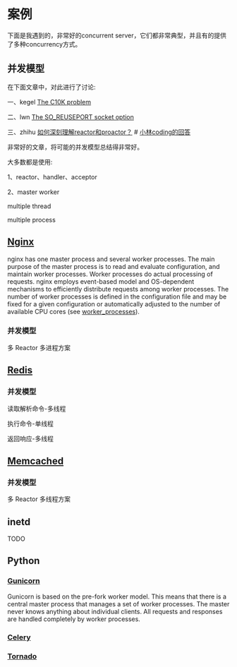 # 案例

下面是我遇到的，非常好的concurrent server，它们都非常典型，并且有的提供了多种concurrency方式。



## 并发模型

在下面文章中，对此进行了讨论:

一、kegel [The C10K problem](http://www.kegel.com/c10k.html)

二、lwn [The SO_REUSEPORT socket option](https://lwn.net/Articles/542629/) 

三、zhihu [如何深刻理解reactor和proactor？](https://www.zhihu.com/question/26943938) # [小林coding的回答](https://www.zhihu.com/question/26943938/answer/1856426252)

非常好的文章，将可能的并发模型总结得非常好。

大多数都是使用:

1、reactor、handler、acceptor

2、master worker

multiple thread

multiple process



## [Nginx](http://nginx.org/en/docs/beginners_guide.html)

nginx has one master process and several worker processes. The main purpose of the master process is to read and evaluate configuration, and maintain worker processes. Worker processes do actual processing of requests. nginx employs event-based model and OS-dependent mechanisms to efficiently distribute requests among worker processes. The number of worker processes is defined in the configuration file and may be fixed for a given configuration or automatically adjusted to the number of available CPU cores (see [worker_processes](http://nginx.org/en/docs/ngx_core_module.html#worker_processes)).

### 并发模型

多 Reactor 多进程方案



## [Redis](https://redis.io/)

### 并发模型

读取解析命令-多线程

执行命令-单线程

返回响应-多线程

## [Memcached](https://memcached.org/)

### 并发模型

多 Reactor 多线程方案

## inetd

TODO





## Python

### [Gunicorn](http://docs.gunicorn.org/en/latest/design.html)

Gunicorn is based on the pre-fork worker model. This means that there is a central master process that manages a set of worker processes. The master never knows anything about individual clients. All requests and responses are handled completely by worker processes.



### [Celery](http://docs.celeryproject.org/en/latest/userguide/workers.html)





### [Tornado](http://www.tornadoweb.org/)









